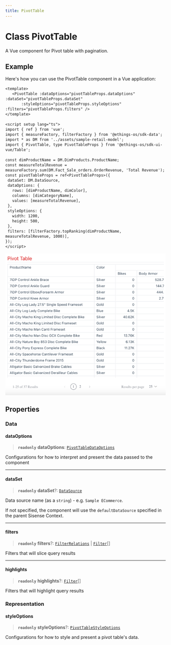 ```yaml
---
title: PivotTable
---
```


# Class PivotTable <Badge type="beta" text="Beta" />

A Vue component for Pivot table with pagination.

## Example

Here's how you can use the PivotTable component in a Vue application:
```vue
<template>
   <PivotTable :dataOptions="pivotTableProps.dataOptions" :dataSet="pivotTableProps.dataSet"
       :styleOptions="pivotTableProps.styleOptions" :filters="pivotTableProps.filters" />
</template>

<script setup lang="ts">
import { ref } from 'vue';
import { measureFactory, filterFactory } from '@ethings-os/sdk-data';
import * as DM from '../assets/sample-retail-model';
import { PivotTable, type PivotTableProps } from '@ethings-os/sdk-ui-vue/Table';

const dimProductName = DM.DimProducts.ProductName;
const measureTotalRevenue = measureFactory.sum(DM.Fact_Sale_orders.OrderRevenue, 'Total Revenue');
const pivotTableProps = ref<PivotTableProps>({
 dataSet: DM.DataSource,
 dataOptions: {
   rows: [dimProductName, dimColor],
   columns: [dimCategoryName],
   values: [measureTotalRevenue],
 },
 styleOptions: {
   width: 1200,
   height: 500,
 },
 filters: [filterFactory.topRanking(dimProductName, measureTotalRevenue, 1000)],
});
</script>
```
<img src="../../../img/vue-pivot-table-example.png" width="800px" />

## Properties

### Data

#### dataOptions

> **`readonly`** **dataOptions**: [`PivotTableDataOptions`](../interfaces/interface.PivotTableDataOptions.md)

Configurations for how to interpret and present the data passed to the component

***

#### dataSet

> **`readonly`** **dataSet**?: [`DataSource`](../../sdk-data/type-aliases/type-alias.DataSource.md)

Data source name (as a `string`) - e.g. `Sample ECommerce`.

If not specified, the component will use the `defaultDataSource` specified in the parent Sisense Context.

***

#### filters

> **`readonly`** **filters**?: [`FilterRelations`](../../sdk-data/interfaces/interface.FilterRelations.md) \| [`Filter`](../../sdk-data/interfaces/interface.Filter.md)[]

Filters that will slice query results

***

#### highlights

> **`readonly`** **highlights**?: [`Filter`](../../sdk-data/interfaces/interface.Filter.md)[]

Filters that will highlight query results

### Representation

#### styleOptions

> **`readonly`** **styleOptions**?: [`PivotTableStyleOptions`](../interfaces/interface.PivotTableStyleOptions.md)

Configurations for how to style and present a pivot table's data.
